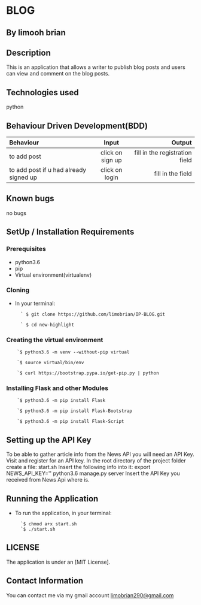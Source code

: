 # BLOG

## By **limooh brian**

## Description

This is an application that allows a writer to publish blog posts and users can view and comment on the blog posts.

## Technologies used

python

## Behaviour Driven Development(BDD)

| Behaviour | Input | Output |
| :---------------- | :---------------: | ------------------: |
| to add post | click on sign up |  fill in the registration field |
| to add post if u had already signed up | click on login | fill in the field |

## Known bugs

no bugs

## SetUp / Installation Requirements

### Prerequisites

* python3.6
* pip
* Virtual environment(virtualenv)

### Cloning

* In your terminal:

        ` $ git clone https://github.com/limobrian/IP-BLOG.git

        ` $ cd new-highlight

### Creating the virtual environment

        `$ python3.6 -m venv --without-pip virtual

        `$ source virtual/bin/env

        `$ curl https://bootstrap.pypa.io/get-pip.py | python

### Installing Flask and other Modules

        `$ python3.6 -m pip install Flask

        `$ python3.6 -m pip install Flask-Bootstrap

        `$ python3.6 -m pip install Flask-Script

## Setting up the API Key

To be able to gather article info from the News API you will need an API Key.
Visit     and register for an API key.
In the root directory of the project folder create a file: start.sh
Insert the following info into it:
export NEWS_API_KEY=''
python3.6 manage.py server
Insert the API Key you received from News Api where is.

## Running the Application

* To run the application, in your terminal:

        `$ chmod a+x start.sh
        `$ ./start.sh

## LICENSE

The application is under an [MIT License].

## Contact Information

You can contact me via my gmail account limobrian290@gmail.com